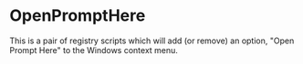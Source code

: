 OpenPromptHere
==============

This is a pair of registry scripts which will add (or remove) an option, "Open Prompt Here" to the Windows context menu.